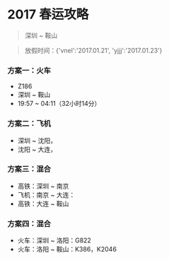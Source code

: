 ﻿# 2017 春运攻略

> 深圳 ~ 鞍山

> 放假时间：{'vnel':'2017.01.21', 'yjjj':'2017.01.23'}

### 方案一：火车

- Z186
- 深圳 ~ 鞍山
- 19:57 ~ 04:11（32小时14分）


### 方案二：飞机

- 深圳 ~ 沈阳，
- 沈阳 ~ 大连，

### 方案三：混合

- 高铁：深圳 ~ 南京
- 飞机：南京 ~ 大连：
- 高铁：大连 ~ 鞍山

### 方案四：混合

- 火车：深圳 ~ 洛阳：G822
- 火车：洛阳 ~ 鞍山：K386，K2046
